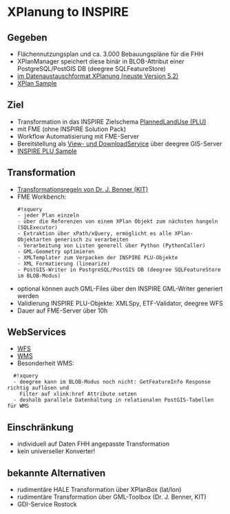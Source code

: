 #

XPlanung to INSPIRE
===================

## Gegeben
* Flächennutzungsplan und ca. 3.000 Bebauungspläne für die FHH
* XPlanManager speichert diese binär in BLOB-Attribut einer PostgreSQL/PostGIS DB (deegree SQLFeatureStore)
* [im Datenaustauschformat XPlanung (neuste Version 5.2)](http://www.xplanungwiki.de/upload/XPlanGML/5.2/Objektartenkatalog/index.html)
* [XPlan Sample](https://geodienste.hamburg.de/HH_WFS_xplan_dls?service=WFS&request=GetFeature&version=2.0.0&resolvedepth=*&StoredQuery_ID=urn:ogc:def:query:OGC-WFS::PlanName&planName=Hamburg-Altstadt32-HafenCity1)

## Ziel
* Transformation in das INSPIRE Zielschema [PlannedLandUse (PLU)](https://inspire.ec.europa.eu/data-model/approved/r4618-ir/html/index.htm?goto=2:3:10:1:4:8445)
* mit FME (ohne INSPIRE Solution Pack)
* Workflow Automatisierung mit FME-Server
* Bereitstellung als [View- und DownloadService](https://metaver.de/trefferanzeige?docuuid=D059011F-EDBD-4810-9307-BA8D227B5008&plugid=/ingrid-group:ige-iplug-HH&docid=D059011F-EDBD-4810-9307-BA8D227B5008) über deegree GIS-Server
* [INSPIRE PLU Sample](https://geodienste.hamburg.de/HH_WFS_INSPIRE_Planned_Land_Use?service=WFS&version=2.0.0&request=GetFeature&typeName=plu:SpatialPlan&COUNT=1&resolvedepth=*)

## Transformation
* [Transformationsregeln von Dr. J. Benner (KIT)](http://www.xplanungwiki.de/upload/INSPIRE/INSPIRE_Transformation_V2_0.pdf)
* FME Workbench:
  ```
  #!xquery
  - jeder Plan einzeln
  - über die Referenzen von einem XPlan Objekt zum nächsten hangeln (SQLExecutor)
  - Extraktion über xPath/xQuery, ermöglicht es alle XPlan-Objektarten generisch zu verarbeiten
  - Verarbeitung von Listen generell über Python (PythonCaller)
  - GML-Geometry optimieren
  - XMLTemplater zum Verpacken der INSPIRE PLU-Objekte
  - XML Formatierung (linearize)
  - PostGIS-Writer in PostgreSQL/PostGIS DB (deegree SQLFeatureStore im BLOB-Modus)
  ```
* optional können auch GML-Files über den INSPIRE GML-Writer generiert werden
* Validierung INSPIRE PLU-Objekte: XMLSpy, ETF-Validator, deegree WFS
* Dauer auf FME-Server über 10h

## WebServices
* [WFS](https://geodienste.hamburg.de/HH_WFS_INSPIRE_Planned_Land_Use)
* [WMS](https://geodienste.hamburg.de/HH_WMS_INSPIRE_Planned_Land_Use)
* Besonderheit WMS:
```
  #!xquery
  - deegree kann im BLOB-Modus noch nicht: GetFeatureInfo Response richtig auflösen und 
    Filter auf xlink:href Attribute setzen
  - deshalb parallele Datenhaltung in relationalen PostGIS-Tabellen für WMS
  ```
  
## Einschränkung
* individuell auf Daten FHH angepasste Transformation
* kein universeller Konverter!

## bekannte Alternativen
* rudimentäre HALE Transformation über XPlanBox (lat/lon)
* rudimentäre Transformation über GML-Toolbox (Dr. J. Benner, KIT)
* GDI-Service Rostock
